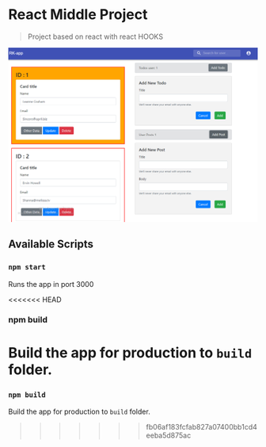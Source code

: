 # React Middle Project

> Project based on react with react HOOKS
<img src="src/images/pro_img.png" heigth="200" alt="project image">

## Available Scripts

### `npm start`

Runs the app in port 3000

<<<<<<< HEAD
### npm build

Build the app for production to `build` folder.
=======
### `npm build`

Build the app for production to `build` folder.
>>>>>>> fb06af183fcfab827a07400bb1cd4eeba5d875ac
